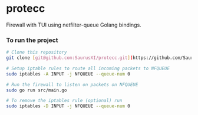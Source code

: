 # protecc
Firewall with TUI using netfilter-queue Golang bindings.

### To run the project
```bash
# Clone this repository
git clone [git@github.com:SaurusXI/protecc.git](https://github.com/SaurusXI/protecc.git)

# Setup iptable rules to route all incoming packets to NFQUEUE
sudo iptables -A INPUT -j NFQUEUE --queue-num 0

# Run the firewall to listen on packets on NFQUEUE
sudo go run src/main.go

# To remove the iptables rule (optional) run
sudo iptables -D INPUT -j NFQUEUE --queue-num 0
```
